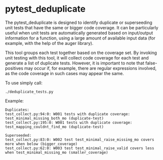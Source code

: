 # pytest_deduplicate

The pytest_deduplicate is designed to identify duplicate or superseeding unit tests that have the same or bigger code coverage. 
It can be particularly useful when unit tests are automatically generated based on input/output information for a function, 
using a large amount of available input data (for example, with the help of the auger library).

This tool groups each test together based on the coverage set. 
By invoking unit testing with this tool, it will collect code coverage for each test and generate a list of duplicate tests. 
However, it is important to note that false-positives may occur if, for example, there are regular expressions involved, as the code coverage in such cases may appear the same.

To use simply call:

    ./deduplicate_tests.py

Example:

```
Duplicates:
test_collect.py:94:0: W001 tests with duplicate coverage: test_minimal_missing_both_mo (duplicate-test)
test_collect.py:195:0: W001 tests with duplicate coverage: test_mapping_couldnt_find_mo (duplicate-test)

Superseeded:
test_collect.py:83:0: W002 test test_minimal_raise_missing_mo covers more when below (bigger_coverage)
test_collect.py:62:0: W003 test test_minimal_raise_valid covers less when test_minimal_missing_mo (smaller_coverage)
```

